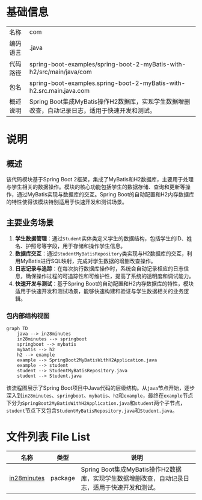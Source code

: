 # 基础信息

|      |      |
|------|------|
| 名称 | com |
| 编码语言 | .java |
| 代码路径 | spring-boot-examples/spring-boot-2-myBatis-with-h2/src/main/java/com |
| 包名 | spring-boot-examples.spring-boot-2-myBatis-with-h2.src.main.java.com |
| 概述说明 | Spring Boot集成MyBatis操作H2数据库，实现学生数据增删改查，自动记录日志，适用于快速开发和测试。 |

# 说明

## 概述
该代码模块基于Spring Boot 2框架，集成了MyBatis和H2数据库，主要用于处理与学生相关的数据操作。模块的核心功能包括学生的数据存储、查询和更新等操作，通过MyBatis实现与数据库的交互。Spring Boot的自动配置和H2内存数据库的特性使得该模块特别适用于快速开发和测试场景。

## 主要业务场景
1. **学生数据管理**：通过`Student`实体类定义学生的数据结构，包括学生的ID、姓名、护照号等字段，用于存储和操作学生信息。
2. **数据库交互**：通过`StudentMyBatisRepository`类实现与H2数据库的交互，利用MyBatis进行SQL映射，完成对学生数据的增删改查操作。
3. **日志记录与追踪**：在每次执行数据库操作时，系统会自动记录相应的日志信息，确保操作过程的可追踪性和可维护性，提高了系统的透明度和调试能力。
4. **快速开发与测试**：基于Spring Boot的自动配置和H2内存数据库的特性，模块适用于快速开发和测试场景，能够快速构建和验证与学生数据相关的业务逻辑。


### 包内部结构视图

```mermaid
graph TD
    java --> in28minutes
    in28minutes --> springboot
    springboot --> mybatis
    mybatis --> h2
    h2 --> example
    example --> SpringBoot2MyBatisWithH2Application.java
    example --> student
    student --> StudentMyBatisRepository.java
    student --> Student.java
```

该流程图展示了Spring Boot项目中Java代码的层级结构。从`java`节点开始，逐步深入到`in28minutes`、`springboot`、`mybatis`、`h2`和`example`，最终在`example`节点下分为`SpringBoot2MyBatisWithH2Application.java`和`student`两个子节点，`student`节点下又包含`StudentMyBatisRepository.java`和`Student.java`。

# 文件列表 File List

| 名称   | 类型  | 说明 |
|-------|------|-------------|
| [in28minutes](in28minutes/_module.md) | package | Spring Boot集成MyBatis操作H2数据库，实现学生数据增删改查，自动记录日志，适用于快速开发和测试。 |


